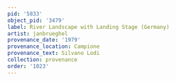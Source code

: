 ```yaml
---
pid: '5833'
object_pid: '3479'
label: River Landscape with Landing Stage (Germany)
artist: janbrueghel
provenance_date: '1979'
provenance_location: Campione
provenance_text: Silvano Lodi
collection: provenance
order: '1023'
---
```

